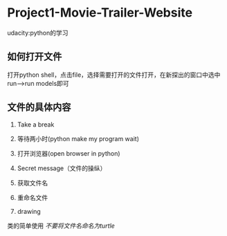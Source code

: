 # Project1-Movie-Trailer-Website
udacity:python的学习
## 如何打开文件
打开python shell，点击file，选择需要打开的文件打开，在新探出的窗口中选中run-->run models即可

## 文件的具体内容
1. Take a break

  1. 等待两小时(python make my program wait)
  2. 打开浏览器(open browser in python)

2. Secret message（文件的操纵）
  1. 获取文件名
  2. 重命名文件
  
3. drawing

  类的简单使用
  *不要将文件名命名为turtle*

